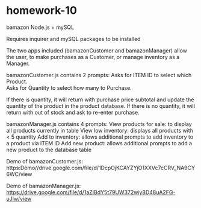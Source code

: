 # homework-10

bamazon Node.js + mySQL

Requires inquirer and mySQL packages to be installed

The two apps included (bamazonCustomer and bamazonManager) allow the user, to make purchases as a Customer, or manage inventory as a Manager.

bamazonCustomer.js contains 2 prompts:
  Asks for ITEM ID to select which Product.  
  Asks for Quantity to select how many to Purchase.  
  
If there is quantity, it will return with purchase price subtotal and update the quantity of the product in the product database.  If   there is no quantity, it will return with out of stock and ask to re-enter purchase.

bamazonManager.js contains 4 prompts:
  View products for sale: to display all products currently in table
  View low inventory: displays all products with < 5 quantity
  Add to inventory: allows additional prompts to add inventory to a product via ITEM ID
  Add new product: allows additional prompts to add a new product to the database table


Demo of bamazonCustomer.js: https:Demo//drive.google.com/file/d/1DcpOjKCAYZYjO1XXVc7cCRV_NA9CY6WC/view

Demo of bamazonManager.js: https://drive.google.com/file/d/1aZIBdY5t79UW372wiy8D48uA2FG-uJlw/view
